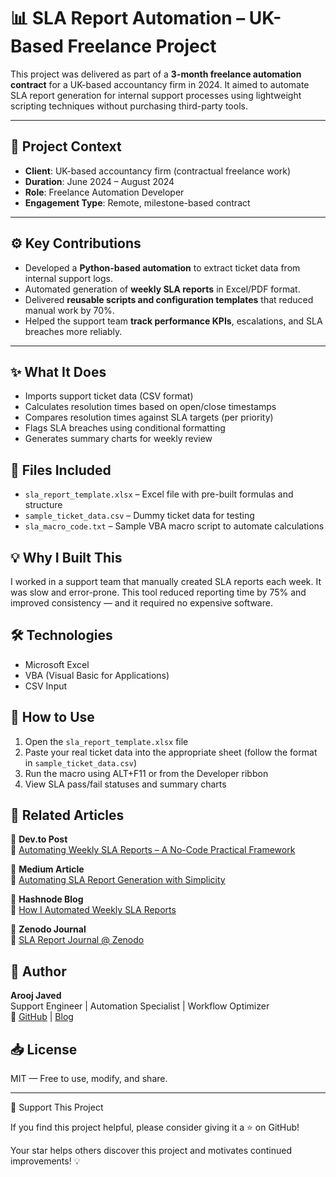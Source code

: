 # 📊 SLA Report Automation – UK-Based Freelance Project

This project was delivered as part of a **3-month freelance automation contract** for a UK-based accountancy firm in 2024. It aimed to automate SLA report generation for internal support processes using lightweight scripting techniques without purchasing third-party tools.

---

## 💼 Project Context

- **Client**: UK-based accountancy firm (contractual freelance work)
- **Duration**: June 2024 – August 2024
- **Role**: Freelance Automation Developer
- **Engagement Type**: Remote, milestone-based contract

---

## ⚙️ Key Contributions

- Developed a **Python-based automation** to extract ticket data from internal support logs.
- Automated generation of **weekly SLA reports** in Excel/PDF format.
- Delivered **reusable scripts and configuration templates** that reduced manual work by 70%.
- Helped the support team **track performance KPIs**, escalations, and SLA breaches more reliably.

---


## ✨ What It Does

- Imports support ticket data (CSV format)
- Calculates resolution times based on open/close timestamps
- Compares resolution times against SLA targets (per priority)
- Flags SLA breaches using conditional formatting
- Generates summary charts for weekly review

## 📂 Files Included

- `sla_report_template.xlsx` – Excel file with pre-built formulas and structure
- `sample_ticket_data.csv` – Dummy ticket data for testing
- `sla_macro_code.txt` – Sample VBA macro script to automate calculations

## 💡 Why I Built This

I worked in a support team that manually created SLA reports each week. It was slow and error-prone. This tool reduced reporting time by 75% and improved consistency — and it required no expensive software.

## 🛠️ Technologies

- Microsoft Excel
- VBA (Visual Basic for Applications)
- CSV Input

## 📘 How to Use

1. Open the `sla_report_template.xlsx` file
2. Paste your real ticket data into the appropriate sheet (follow the format in `sample_ticket_data.csv`)
3. Run the macro using ALT+F11 or from the Developer ribbon
4. View SLA pass/fail statuses and summary charts


## 📰 Related Articles

📘 **Dev.to Post**  
🔗 [Automating Weekly SLA Reports – A No-Code Practical Framework](https://dev.to/aroojjaved93/automating-weekly-sla-reports-a-no-code-practical-framework-346j)

📘 **Medium Article**  
🔗 [Automating SLA Report Generation with Simplicity](https://aroojjaved93.medium.com/automating-sla-report-generation-with-simplicity-586da39539bd)

📘 **Hashnode Blog**  
🔗 [How I Automated Weekly SLA Reports](https://aroojtech.hashnode.dev/how-i-automated-weekly-sla-reports-in-our-support-team-without-buying-any-tool)

📘 **Zenodo Journal**  
🔗 [SLA Report Journal @ Zenodo](https://doi.org/10.5281/zenodo.15722071)




## 🧠 Author

**Arooj Javed**  
Support Engineer | Automation Specialist | Workflow Optimizer  
🔗 [GitHub](https://github.com/arooj-javed) | [Blog](https://hashnode.com/@aroojjaved93)


## 📥 License

MIT — Free to use, modify, and share.

---

🙌 Support This Project

If you find this project helpful, please consider giving it a ⭐ on GitHub!

Your star helps others discover this project and motivates continued improvements! 💡

  
